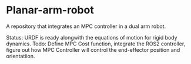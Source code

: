 # Planar-arm-robot
A repository that integrates an MPC controller in a dual arm robot.

Status: URDF is ready alongwith the equations of motion for rigid body dynamics.
Todo: Define MPC Cost function, integrate the ROS2 controller, figure out how MPC Controller will control the end-effector position and orientatiion.
